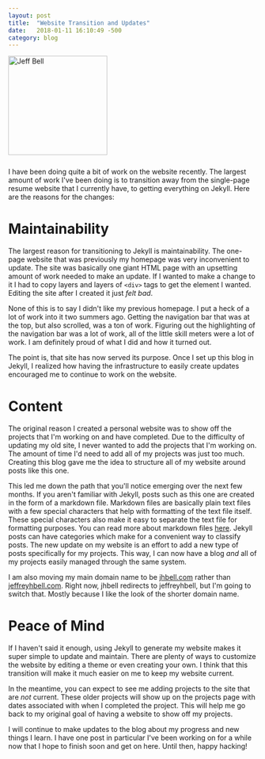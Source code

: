 ```yaml
---
layout: post
title:  "Website Transition and Updates"
date:   2018-01-11 16:10:49 -500
category: blog
---
```

<img src="{{ site.url }}/assets/jeff-web.jpg" 
     alt="Jeff Bell" 
     style="width: 200px; height: 200px; padding-bottom: 25px" />  
I have been doing quite a bit of work on the website recently. The largest
amount of work I've been doing is to transition away from the single-page
resume website that I currently have, to getting everything on Jekyll. Here are
the reasons for the changes:

# Maintainability

The largest reason for transitioning to Jekyll is maintainability. The one-page
website that was previously my homepage was very inconvenient to update. The
site was basically one giant HTML page with an upsetting amount of work needed
to make an update. If I wanted to make a change to it I had to copy layers and
layers of `<div>` tags to get the element I wanted.  Editing the site after I
created it just *felt bad*.

None of this is to say I didn't like my previous homepage. I put a heck of a
lot of work into it two summers ago. Getting the navigation bar that was at the
top, but also scrolled, was a ton of work. Figuring out the highlighting of the
navigation bar was a lot of work, all of the little skill meters were a lot of
work. I am definitely proud of what I did and how it turned out.

The point is, that site has now served its purpose. Once I set up this blog in
Jekyll, I realized how having the infrastructure to easily create updates
encouraged me to continue to work on the website.

# Content

The original reason I created a personal website was to show off the projects
that I'm working on and have completed. Due to the difficulty of updating my
old site, I never wanted to add the projects that I'm working on. The amount of
time I'd need to add all of my projects was just too much. Creating this blog
gave me the idea to structure all of my website around posts like this one.

This led me down the path that you'll notice emerging over the next few months.
If you aren't familiar with Jekyll, posts such as this one are created in the
form of a markdown file. Markdown files are basically plain text files with a
few special characters that help with formatting of the text file itself. These
special characters also make it easy to separate the text file for formatting
purposes. You can read more about markdown files [here][markdown]. Jekyll posts
can have categories which make for a convenient way to classify posts.  The new
update on my website is an effort to add a new type of posts specifically for
my projects. This way, I can now have a blog *and* all of my projects easily
managed through the same system.

I am also moving my main domain name to be [jhbell.com][jhbell] rather than
[jeffreyhbell.com][jeffreyhbell]. Right now, jhbell redirects to jeffreyhbell,
but I'm going to switch that. Mostly because I like the look of the shorter
domain name.

# Peace of Mind

If I haven't said it enough, using Jekyll to generate my website makes it super
simple to update and maintain. There are plenty of ways to customize the
website by editing a theme or even creating your own. I think that this
transition will make it much easier on me to keep my website current.

In the meantime, you can expect to see me adding projects to the site that are
*not* current. These older projects will show up on the projects page with
dates associated with when I completed the project. This will help me go back
to my original goal of having a website to show off my projects.

I will continue to make updates to the blog about my progress and new things I
learn.  I have one post in particular I've been working on for a while now that
I hope to finish soon and get on here. Until then, happy hacking!

[markdown]:     https://github.com/adam-p/markdown-here/wiki/Markdown-Cheatsheet
[jhbell]:       http://jhbell.com
[jeffreyhbell]: http://jeffreyhbell.com
